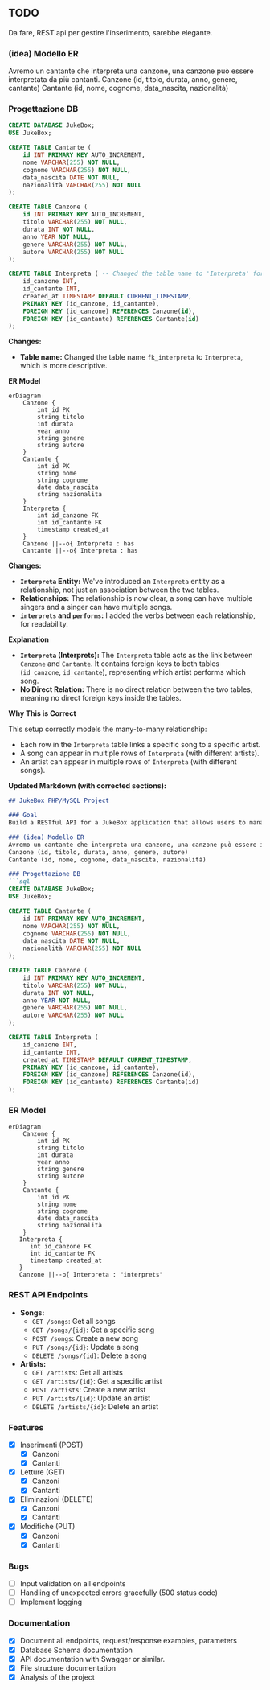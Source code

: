## TODO
Da fare, REST api per gestire l'inserimento, sarebbe elegante.
### (idea) Modello ER
Avremo un cantante che interpreta una canzone, una canzone può essere interpretata da più cantanti.
Canzone (id, titolo, durata, anno, genere, cantante)
Cantante (id, nome, cognome, data_nascita, nazionalità)

### Progettazione DB
```sql
CREATE DATABASE JukeBox;
USE JukeBox;

CREATE TABLE Cantante (
    id INT PRIMARY KEY AUTO_INCREMENT,
    nome VARCHAR(255) NOT NULL,
    cognome VARCHAR(255) NOT NULL,
    data_nascita DATE NOT NULL,
    nazionalità VARCHAR(255) NOT NULL
);

CREATE TABLE Canzone (
    id INT PRIMARY KEY AUTO_INCREMENT,
    titolo VARCHAR(255) NOT NULL,
    durata INT NOT NULL,
    anno YEAR NOT NULL,
    genere VARCHAR(255) NOT NULL,
    autore VARCHAR(255) NOT NULL
);

CREATE TABLE Interpreta ( -- Changed the table name to 'Interpreta' for clarity
    id_canzone INT,
    id_cantante INT,
    created_at TIMESTAMP DEFAULT CURRENT_TIMESTAMP,
    PRIMARY KEY (id_canzone, id_cantante),
    FOREIGN KEY (id_canzone) REFERENCES Canzone(id),
    FOREIGN KEY (id_cantante) REFERENCES Cantante(id)
);
```

**Changes:**

*   **Table name:** Changed the table name `fk_interpreta` to `Interpreta`, which is more descriptive.

**ER Model**

```mermaid
erDiagram
    Canzone {
        int id PK
        string titolo
        int durata
        year anno
        string genere
        string autore
    }
    Cantante {
        int id PK
        string nome
        string cognome
        date data_nascita
        string nazionalita
    }
    Interpreta {
        int id_canzone FK
        int id_cantante FK
        timestamp created_at
    }
    Canzone ||--o{ Interpreta : has
    Cantante ||--o{ Interpreta : has
```

**Changes:**

*   **`Interpreta` Entity:** We've introduced an `Interpreta` entity as a relationship, not just an association between the two tables.
*   **Relationships:** The relationship is now clear, a song can have multiple singers and a singer can have multiple songs.
*   **`interprets` and `performs`:** I added the verbs between each relationship, for readability.

**Explanation**

*   **`Interpreta` (Interprets):** The `Interpreta` table acts as the link between `Canzone` and `Cantante`. It contains foreign keys to both tables (`id_canzone`, `id_cantante`), representing which artist performs which song.
*   **No Direct Relation:** There is no direct relation between the two tables, meaning no direct foreign keys inside the tables.

**Why This is Correct**

This setup correctly models the many-to-many relationship:

*   Each row in the `Interpreta` table links a specific song to a specific artist.
*   A song can appear in multiple rows of `Interpreta` (with different artists).
*   An artist can appear in multiple rows of `Interpreta` (with different songs).

**Updated Markdown (with corrected sections):**

```markdown
## JukeBox PHP/MySQL Project

### Goal
Build a RESTful API for a JukeBox application that allows users to manage songs and artists.

### (idea) Modello ER
Avremo un cantante che interpreta una canzone, una canzone può essere interpretata da più cantanti.
Canzone (id, titolo, durata, anno, genere, autore)
Cantante (id, nome, cognome, data_nascita, nazionalità)

### Progettazione DB
```sql
CREATE DATABASE JukeBox;
USE JukeBox;

CREATE TABLE Cantante (
    id INT PRIMARY KEY AUTO_INCREMENT,
    nome VARCHAR(255) NOT NULL,
    cognome VARCHAR(255) NOT NULL,
    data_nascita DATE NOT NULL,
    nazionalità VARCHAR(255) NOT NULL
);

CREATE TABLE Canzone (
    id INT PRIMARY KEY AUTO_INCREMENT,
    titolo VARCHAR(255) NOT NULL,
    durata INT NOT NULL,
    anno YEAR NOT NULL,
    genere VARCHAR(255) NOT NULL,
    autore VARCHAR(255) NOT NULL
);

CREATE TABLE Interpreta (
    id_canzone INT,
    id_cantante INT,
    created_at TIMESTAMP DEFAULT CURRENT_TIMESTAMP,
    PRIMARY KEY (id_canzone, id_cantante),
    FOREIGN KEY (id_canzone) REFERENCES Canzone(id),
    FOREIGN KEY (id_cantante) REFERENCES Cantante(id)
);
```

### ER Model
```mermaid
erDiagram
    Canzone {
        int id PK
        string titolo
        int durata
        year anno
        string genere
        string autore
    }
    Cantante {
        int id PK
        string nome
        string cognome
        date data_nascita
        string nazionalità
    }
   Interpreta {
      int id_canzone FK
      int id_cantante FK
      timestamp created_at
   }
   Canzone ||--o{ Interpreta : "interprets"
```

### REST API Endpoints

*   **Songs:**
    *   `GET /songs`: Get all songs
    *   `GET /songs/{id}`: Get a specific song
    *   `POST /songs`: Create a new song
    *   `PUT /songs/{id}`: Update a song
    *   `DELETE /songs/{id}`: Delete a song
*   **Artists:**
    *   `GET /artists`: Get all artists
    *   `GET /artists/{id}`: Get a specific artist
    *   `POST /artists`: Create a new artist
    *   `PUT /artists/{id}`: Update an artist
    *   `DELETE /artists/{id}`: Delete an artist

### Features
- [x] Inserimenti (POST)
    - [x] Canzoni
    - [x] Cantanti
- [x] Letture (GET)
    - [x] Canzoni
    - [x] Cantanti
- [x] Eliminazioni (DELETE)
    - [x] Canzoni
    - [x] Cantanti
- [x] Modifiche (PUT)
    - [x] Canzoni
    - [x] Cantanti
### Bugs
- [ ] Input validation on all endpoints
- [ ] Handling of unexpected errors gracefully (500 status code)
- [ ] Implement logging
### Documentation
- [x] Document all endpoints, request/response examples, parameters
- [x] Database Schema documentation
- [x] API documentation with Swagger or similar.
- [x] File structure documentation
- [x] Analysis of the project
```
